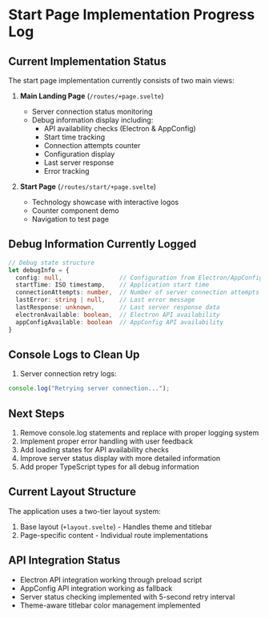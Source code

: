 # Start Page Implementation Progress Log

## Current Implementation Status

The start page implementation currently consists of two main views:

1. **Main Landing Page** (`/routes/+page.svelte`)

   - Server connection status monitoring
   - Debug information display including:
     - API availability checks (Electron & AppConfig)
     - Start time tracking
     - Connection attempts counter
     - Configuration display
     - Last server response
     - Error tracking

2. **Start Page** (`/routes/start/+page.svelte`)
   - Technology showcase with interactive logos
   - Counter component demo
   - Navigation to test page

## Debug Information Currently Logged

```typescript
// Debug state structure
let debugInfo = {
  config: null,                // Configuration from Electron/AppConfig
  startTime: ISO timestamp,    // Application start time
  connectionAttempts: number,  // Number of server connection attempts
  lastError: string | null,    // Last error message
  lastResponse: unknown,       // Last server response data
  electronAvailable: boolean,  // Electron API availability
  appConfigAvailable: boolean  // AppConfig API availability
}
```

## Console Logs to Clean Up

1. Server connection retry logs:

```typescript
console.log("Retrying server connection...");
```

## Next Steps

1. Remove console.log statements and replace with proper logging system
2. Implement proper error handling with user feedback
3. Add loading states for API availability checks
4. Improve server status display with more detailed information
5. Add proper TypeScript types for all debug information

## Current Layout Structure

The application uses a two-tier layout system:

1. Base layout (`+layout.svelte`) - Handles theme and titlebar
2. Page-specific content - Individual route implementations

## API Integration Status

- Electron API integration working through preload script
- AppConfig API integration working as fallback
- Server status checking implemented with 5-second retry interval
- Theme-aware titlebar color management implemented
